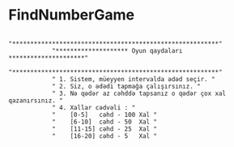 # FindNumberGame


                "*********************************************************"
                "******************** Oyun qaydaları *********************"
                "*********************************************************"
                " 1. Sistem, müeyyen intervalda ədəd seçir. "
                " 2. Siz, o ədədi tapmağa çalışırsınız. "
                " 3. Nə qədər az cəhddə tapsanız o qədər çox xal qazanırsınız. "
                " 4. Xallar cədvəli : "
                "    [0-5]   cəhd - 100 Xal "
                "    [6-10]  cəhd - 50  Xal "
                "    [11-15] cəhd - 25  Xal "
                "    [16-20] cəhd - 5   Xal "
